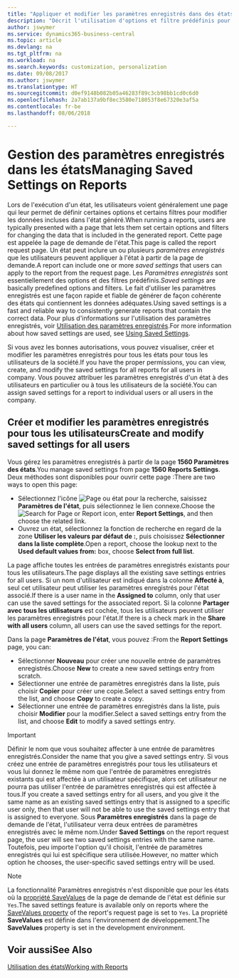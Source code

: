 ```yaml
---
title: "Appliquer et modifier les paramètres enregistrés dans des états | Microsoft Docs"
description: "Décrit l'utilisation d'options et filtre prédéfinis pour personnaliser un état, et pour générer les données exactes."
author: jswymer
ms.service: dynamics365-business-central
ms.topic: article
ms.devlang: na
ms.tgt_pltfrm: na
ms.workload: na
ms.search.keywords: customization, personalization
ms.date: 09/08/2017
ms.author: jswymer
ms.translationtype: HT
ms.sourcegitcommit: d0ef9148b082b05a46283f89c3cb98bb1cd0c6d0
ms.openlocfilehash: 2a7ab137a9bf8ec3580e718053f8e67320e3af5a
ms.contentlocale: fr-be
ms.lasthandoff: 08/06/2018

---
```

# <a name="managing-saved-settings-on-reports"></a><span data-ttu-id="b9999-103">Gestion des paramètres enregistrés dans les états</span><span class="sxs-lookup"><span data-stu-id="b9999-103">Managing Saved Settings on Reports</span></span>
<span data-ttu-id="b9999-104">Lors de l'exécution d'un état, les utilisateurs voient généralement une page qui leur permet de définir certaines options et certains filtres pour modifier les données incluses dans l'état généré.</span><span class="sxs-lookup"><span data-stu-id="b9999-104">When running a reports, users are typically presented with a page that lets them set certain options and filters for changing the data that is included in the generated report.</span></span> <span data-ttu-id="b9999-105">Cette page est appelée la page de demande de l'état.</span><span class="sxs-lookup"><span data-stu-id="b9999-105">This page is called the report request page.</span></span> <span data-ttu-id="b9999-106">Un état peut inclure un ou plusieurs *paramètres enregistrés* que les utilisateurs peuvent appliquer à l'état à partir de la page de demande.</span><span class="sxs-lookup"><span data-stu-id="b9999-106">A report can include one or more *saved settings* that users can apply to the report from the request page.</span></span> <span data-ttu-id="b9999-107">Les *Paramètres enregistrés* sont essentiellement des options et des filtres prédéfinis.</span><span class="sxs-lookup"><span data-stu-id="b9999-107">*Saved settings* are basically predefined options and filters.</span></span> <span data-ttu-id="b9999-108">Le fait d'utiliser les paramètres enregistrés est une façon rapide et fiable de générer de façon cohérente des états qui contiennent les données adéquates.</span><span class="sxs-lookup"><span data-stu-id="b9999-108">Using saved settings is a fast and reliable way to consistently generate reports that contain the correct data.</span></span> <span data-ttu-id="b9999-109">Pour plus d'informations sur l'utilisation des paramètres enregistrés, voir [Utilisation des paramètres enregistrés](ui-work-report.md#SavedSettings).</span><span class="sxs-lookup"><span data-stu-id="b9999-109">For more information about how saved settings are used, see [Using Saved Settings](ui-work-report.md#SavedSettings).</span></span>

<span data-ttu-id="b9999-110">Si vous avez les bonnes autorisations, vous pouvez visualiser, créer et modifier les paramètres enregistrés pour tous les états pour tous les utilisateurs de la société.</span><span class="sxs-lookup"><span data-stu-id="b9999-110">If you have the proper permissions, you can view, create, and modify the saved settings for all reports for all users in company.</span></span> <span data-ttu-id="b9999-111">Vous pouvez attribuer les paramètres enregistrés d'un état à des utilisateurs en particulier ou à tous les utilisateurs de la société.</span><span class="sxs-lookup"><span data-stu-id="b9999-111">You can assign saved settings for a report to individual users or all users in the company.</span></span>

<!-- 
## Apply saved settings to a report
1. Open the report.

   The report request page appears.    
2. In the **Saved Settings** section of the page, set the **Name** field  to the saved settings that you want to use.

   The **Saved Settings** section only appears if the report has been run before or if there are existing saved settings entries. The saved settings entry called **Last used options and filters** is always available. These settings are the option and filter values that were used the last time you ran the report.

-->

## <a name="create-and-modify-saved-settings-for-all-users"></a><span data-ttu-id="b9999-112">Créer et modifier les paramètres enregistrés pour tous les utilisateurs</span><span class="sxs-lookup"><span data-stu-id="b9999-112">Create and modify saved settings for all users</span></span>
<span data-ttu-id="b9999-113">Vous gérez les paramètres enregistrés à partir de la page **1560 Paramètres des états**.</span><span class="sxs-lookup"><span data-stu-id="b9999-113">You manage saved settings from page **1560 Reports Settings**.</span></span> <span data-ttu-id="b9999-114">Deux méthodes sont disponibles pour ouvrir cette page :</span><span class="sxs-lookup"><span data-stu-id="b9999-114">There are two ways to open this page:</span></span>
-   <span data-ttu-id="b9999-115">Sélectionnez l'icône ![Page ou état pour la recherche](media/ui-search/search_small.png "Page ou état pour la recherche"), saisissez **Paramètres de l'état**, puis sélectionnez le lien connexe.</span><span class="sxs-lookup"><span data-stu-id="b9999-115">Choose the ![Search for Page or Report](media/ui-search/search_small.png "Search for Page or Report icon") icon, enter **Report Settings**, and then choose the related link.</span></span>
-   <span data-ttu-id="b9999-116">Ouvrez un état, sélectionnez la fonction de recherche en regard de la zone **Utiliser les valeurs par défaut de :**, puis choisissez **Sélectionner dans la liste complète**.</span><span class="sxs-lookup"><span data-stu-id="b9999-116">Open a report, choose the lookup next to the **Used default values from:** box, choose **Select from full list**.</span></span>

<span data-ttu-id="b9999-117">La page affiche toutes les entrées de paramètres enregistrés existants pour tous les utilisateurs.</span><span class="sxs-lookup"><span data-stu-id="b9999-117">The page displays all the existing save settings entries for all users.</span></span> <span data-ttu-id="b9999-118">Si un nom d'utilisateur est indiqué dans la colonne **Affecté à**, seul cet utilisateur peut utiliser les paramètres enregistrés pour l'état associé.</span><span class="sxs-lookup"><span data-stu-id="b9999-118">If there is a user name in the **Assigned to** column, only that user can use the saved settings for the associated report.</span></span> <span data-ttu-id="b9999-119">Si la colonne **Partager avec tous les utilisateurs** est cochée, tous les utilisateurs peuvent utiliser les paramètres enregistrés pour l'état.</span><span class="sxs-lookup"><span data-stu-id="b9999-119">If there is a check mark in the **Share with all users** column, all users can use the saved settings for the report.</span></span>

<span data-ttu-id="b9999-120">Dans la page **Paramètres de l'état**, vous pouvez :</span><span class="sxs-lookup"><span data-stu-id="b9999-120">From the **Report Settings** page, you can:</span></span>
-   <span data-ttu-id="b9999-121">Sélectionner **Nouveau** pour créer une nouvelle entrée de paramètres enregistrés.</span><span class="sxs-lookup"><span data-stu-id="b9999-121">Choose **New** to create a new saved settings entry from scratch.</span></span>
-   <span data-ttu-id="b9999-122">Sélectionner une entrée de paramètres enregistrés dans la liste, puis choisir **Copier** pour créer une copie.</span><span class="sxs-lookup"><span data-stu-id="b9999-122">Select a saved settings entry from the list, and choose **Copy** to create a copy.</span></span>
-   <span data-ttu-id="b9999-123">Sélectionner une entrée de paramètres enregistrés dans la liste, puis choisir **Modifier** pour la modifier.</span><span class="sxs-lookup"><span data-stu-id="b9999-123">Select a saved settings entry from the list, and choose **Edit** to modify a saved settings entry.</span></span>


> [!Important]
> <span data-ttu-id="b9999-124">Définir le nom que vous souhaitez affecter à une entrée de paramètres enregistrés.</span><span class="sxs-lookup"><span data-stu-id="b9999-124">Consider the name that you give a saved settings entry.</span></span> <span data-ttu-id="b9999-125">Si vous créez une entrée de paramètres enregistrés pour tous les utilisateurs et vous lui donnez le même nom que l'entrée de paramètres enregistrés existants qui est affectée à un utilisateur spécifique, alors cet utilisateur ne pourra pas utiliser l'entrée de paramètres enregistrés qui est affectée à tous.</span><span class="sxs-lookup"><span data-stu-id="b9999-125">If you create a saved settings entry for all users, and you give it the same name as an existing saved settings entry that is assigned to a specific user only, then that user will not be able to use the saved settings entry that is assigned to everyone.</span></span>  <span data-ttu-id="b9999-126">Sous **Paramètres enregistrés** dans la page de demande de l'état, l'utilisateur verra deux entrées de paramètres enregistrés avec le même nom.</span><span class="sxs-lookup"><span data-stu-id="b9999-126">Under **Saved Settings** on the report request page, the user will see two saved settings entries with the same name.</span></span> <span data-ttu-id="b9999-127">Toutefois, peu importe l'option qu'il choisit, l'entrée de paramètres enregistrés qui lui est spécifique sera utilisée.</span><span class="sxs-lookup"><span data-stu-id="b9999-127">However, no matter which option he chooses, the user-specific saved settings entry will be used.</span></span>

> [!NOTE]
> <span data-ttu-id="b9999-128">La fonctionnalité Paramètres enregistrés n'est disponible que pour les états où la [propriété SaveValues](https://docs.microsoft.com/en-us/dynamics-nav/savevalues-property) de la page de demande de l'état est définie sur `Yes`.</span><span class="sxs-lookup"><span data-stu-id="b9999-128">The saved settings feature is available only on reports where the [SaveValues property](https://docs.microsoft.com/en-us/dynamics-nav/savevalues-property) of the report's request page is set to `Yes`.</span></span> <span data-ttu-id="b9999-129">La propriété **SaveValues** est définie dans l'environnement de développement.</span><span class="sxs-lookup"><span data-stu-id="b9999-129">The **SaveValues** property is set in the development environment.</span></span>  

## <a name="see-also"></a><span data-ttu-id="b9999-130">Voir aussi</span><span class="sxs-lookup"><span data-stu-id="b9999-130">See Also</span></span>
[<span data-ttu-id="b9999-131">Utilisation des états</span><span class="sxs-lookup"><span data-stu-id="b9999-131">Working with Reports</span></span>](ui-work-report.md)  

